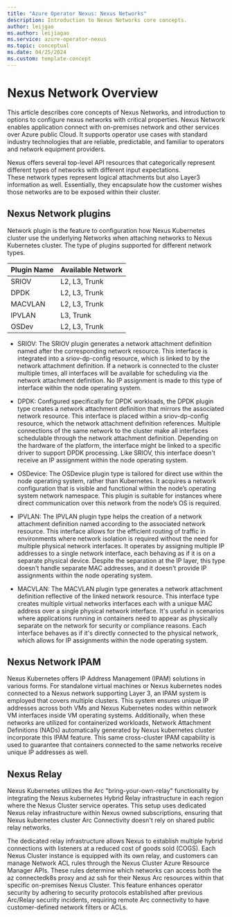 ```yaml
---
title: "Azure Operator Nexus: Nexus Networks"
description: Introduction to Nexus Networks core concepts.
author: leijgao
ms.author: leijiagao
ms.service: azure-operator-nexus
ms.topic: conceptual
ms.date: 04/25/2024
ms.custom: template-concept
---
```


# Nexus Network Overview

This article describes core concepts of Nexus Networks, and introduction to options to configure nexus networks with critical properties.
Nexus Network enables application connect with on-premises network and other services over Azure public Cloud. It supports operator use cases with
standard industry technologies that are reliable, predictable, and familiar to operators and network equipment providers.

Nexus offers several top-level API resources that categorically represent different types of networks with different input expectations.  
These network types represent logical attachments but also Layer3 information as well.  Essentially, they encapsulate how the customer 
wishes those networks are to be exposed within their cluster.

## Nexus Network plugins

Network plugin is the feature to configuration how Nexus Kubernetes cluster use the underlying Networks when attaching networks to Nexus Kubernetes cluster.
The type of plugins supported for different network types. 

| Plugin Name | Available Network |
|---------------------|---------------|
|SRIOV|L2, L3, Trunk|
|DPDK|L2, L3, Trunk|
|MACVLAN|L2, L3, Trunk|
|IPVLAN|L3, Trunk|
|OSDev|L2, L3, Trunk|

 * SRIOV: The SRIOV plugin generates a network attachment definition named after the corresponding network resource. This interface is integrated into a sriov-dp-config resource, 
which is linked to by the network attachment definition. If a network is connected to the cluster multiple times, all interfaces will be available for scheduling via the network 
attachment definition. No IP assignment is made to this type of interface within the node operating system.

 * DPDK: Configured specifically for DPDK workloads, the DPDK plugin type creates a network attachment definition that mirrors the associated network resource. This interface is 
placed within a sriov-dp-config resource, which the network attachment definition references. Multiple connections of the same network to the cluster make all interfaces schedulable 
through the network attachment definition. Depending on the hardware of the platform, the interface might be linked to a specific driver to support DPDK processing. Like SRIOV, this 
interface doesn't receive an IP assignment within the node operating system.

 * OSDevice: The OSDevice plugin type is tailored for direct use within the node operating system, rather than Kubernetes. It acquires a network configuration that is visible and 
functional within the node’s operating system network namespace. This plugin is suitable for instances where direct communication over this network from the node’s OS is required.

 * IPVLAN: The IPVLAN plugin type helps the creation of a network attachment definition named according to the associated network resource. This interface allows for the efficient 
routing of traffic in environments where network isolation is required without the need for multiple physical network interfaces. It operates by assigning multiple IP addresses to a 
single network interface, each behaving as if it is on a separate physical device. Despite the separation at the IP layer, this type doesn't handle separate MAC addresses, and it doesn't provide IP assignments within the node operating system.

 * MACVLAN: The MACVLAN plugin type generates a network attachment definition reflective of the linked network resource. This interface type creates multiple virtual networks interfaces 
each with a unique MAC address over a single physical network interface. It's useful in scenarios where applications running in containers need to appear as physically 
separate on the network for security or compliance reasons. Each interface behaves as if it's directly connected to the physical network, which allows for IP assignments within the 
node operating system.

## Nexus Network IPAM

Nexus Kubernetes offers IP Address Management (IPAM) solutions in various forms. For standalone virtual machines or Nexus kubernetes nodes connected to a Nexus network supporting Layer 3, 
an IPAM system is employed that covers multiple clusters. This system ensures unique IP addresses across both VMs and Nexus Kubernetes nodes within network VM interfaces inside VM operating 
systems. Additionally, when these networks are utilized for containerized workloads, Network Attachment Definitions (NADs) automatically generated by Nexus kubernetes cluster incorporate this IPAM feature. 
This same cross-cluster IPAM capability is used to guarantee that containers connected to the same networks receive unique IP addresses as well.

## Nexus Relay

Nexus Kubernetes utilizes the Arc "bring-your-own-relay" functionality by integrating the Nexus kubernetes Hybrid Relay infrastructure in each region where the Nexus Cluster service operates. 
This setup uses dedicated Nexus relay infrastructure within Nexus owned subscriptions, ensuring that Nexus kubernetes cluster Arc Connectivity doesn't rely on shared public relay networks.

The dedicated relay infrastructure allows Nexus to establish multiple hybrid connections with listeners at a reduced cost of goods sold (COGS). Each Nexus Cluster instance is equipped with its 
own relay, and customers can manage Network ACL rules through the Nexus Cluster Azure Resource Manager APIs. These rules determine which networks can access both the az connectedk8s proxy and az ssh for their 
Nexus Arc resources within that specific on-premises Nexus Cluster. This feature enhances operator security by adhering to security protocols established after previous Arc/Relay security incidents, 
requiring remote Arc connectivity to have customer-defined network filters or ACLs.



